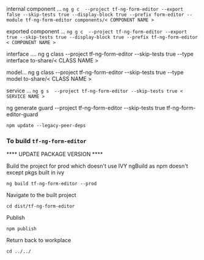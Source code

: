 
internal component ...
`ng g c  --project tf-ng-form-editor --export false --skip-tests true --display-block true --prefix form-editor --module tf-ng-form-editor components/< COMPONENT NAME >`

exported component ...
`ng g c  --project tf-ng-form-editor --export true --skip-tests true --display-block true --prefix tf-ng-form-editor < COMPONENT NAME >`



interface ....
ng g class  --project tf-ng-form-editor --skip-tests true --type interface to-share/< CLASS NAME >

model...
ng g class  --project tf-ng-form-editor --skip-tests true --type model to-share/< CLASS NAME >


service ...
`ng g s  --project tf-ng-form-editor --skip-tests true < SERVICE NAME >`

ng generate guard --project tf-ng-form-editor --skip-tests true tf-ng-form-editor-guard


`npm update --legacy-peer-deps`



### To build `tf-ng-form-editor`


**** UPDATE PACKAGE VERSION ****

Build the project for prod which doesn't use IVY ngBuild as npm doesn't except pkgs built in ivy


`ng build tf-ng-form-editor --prod`

Navigate to the built project

`cd dist/tf-ng-form-editor`

Publish

`npm publish`

Return back to workplace

`cd ../../`

